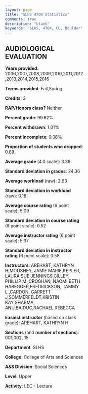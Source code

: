 ```yaml
---
layout: page
title: "SLHS 4704 Statistics"
comments: true
description: "blank"
keywords: "SLHS, 4704, CU, Boulder"
--- 
```

<head>
<script src="https://ajax.googleapis.com/ajax/libs/jquery/2.1.3/jquery.min.js"></script>
<script src="https://dl.dropboxusercontent.com/s/pc42nxpaw1ea4o9/highcharts.js?dl=0"></script>
<!-- <script src="../assets/js/highcharts.js"></script> -->
<style type="text/css">@font-face {
	font-family: "Bebas Neue";
	src: url(https://www.filehosting.org/file/details/544349/BebasNeue%20Regular.otf) format("opentype");
	}
	h1.Bebas { 
		font-family: "Bebas Neue", Verdana, Tahoma;
	}
</style>
</head>
<body>
	<div id="container" style="float: right; width: 45%; height: 88%; margin-left: 2.5%; margin-right: 2.5%;"></div>
	<script language="JavaScript">
		$(document).ready(function() {
		var chart = {type: 'column'};
		var title = {text: 'Grade Distribution'};
		var xAxis = {categories: ['A','B','C','D','F'],crosshair: true};
		var yAxis = {min: 0,title: {text: 'Percentage'}};
		var tooltip = {headerFormat: '<center><b><span style="font-size:20px">{point.key}</span></b></center>',
		               pointFormat: '<td style="padding:0"><b>{point.y:.1f}%</b></td>',
		               footerFormat: '</table>',shared: true,useHTML: true};
		var plotOptions = {column: {pointPadding: 0.0,borderWidth: 0}};  
		var credits = {enabled: false};var series= [{name: 'Percent',data: [56.26,30.71,10.58,1.55,0.9,]}];
		var json = {};
		json.chart = chart;
		json.title = title;
		json.tooltip = tooltip;
		json.xAxis = xAxis;
		json.yAxis = yAxis;  
		json.series = series;
		json.plotOptions = plotOptions;  
		json.credits = credits;
		$('#container').highcharts(json);
	});
	</script>
</body>
			   
## AUDIOLOGICAL EVALUATION

**Years provided**: 2006,2007,2008,2009,2010,2011,2012,2013,2014,2015,2016

**Terms provided**: Fall,Spring

**Credits**: 3

**RAP/Honors class?** Neither

**Percent grade**: 99.62%

**Percent withdrawn**: 1.01%

**Percent incomplete**: 0.38%

**Proportion of students who dropped**: 0.89

**Average grade** (4.0 scale): 3.36

**Standard deviation in grades**: 24.36

**Average workload** (raw): 2.63

**Standard deviation in workload** (raw): 0.18

**Average course rating** (6 point scale): 5.09

**Standard deviation in course rating** (6 point scale): 0.52

**Average instructor rating** (6 point scale): 5.37

**Standard deviation in instructor rating** (6 point scale): 0.58

**Instructors**: AREHART, KATHRYN H,MOUSHEY, JAMIE MARIE,KEPLER, LAURA SUE JENNINGS,GILLEY, PHILLIP M.,CROGHAN, NAOMI BETH HABEGGER,FREDRICKSON, TAMMY L.,CARDON, GARRETT J,SOMMERFELDT,KRISTIN KAY,SHARMA, ANU,BAIDUC,RACHAEL REBECCA

**Easiest instructor** (based on class grade): AREHART, KATHRYN H

**Sections** (and **number of sections**): 001,002, 15

**Department**: SLHS

**College**: College of Arts and Sciences

**A&S Division**: Social Sciences

**Level**: Upper

**Activity**: LEC - Lecture